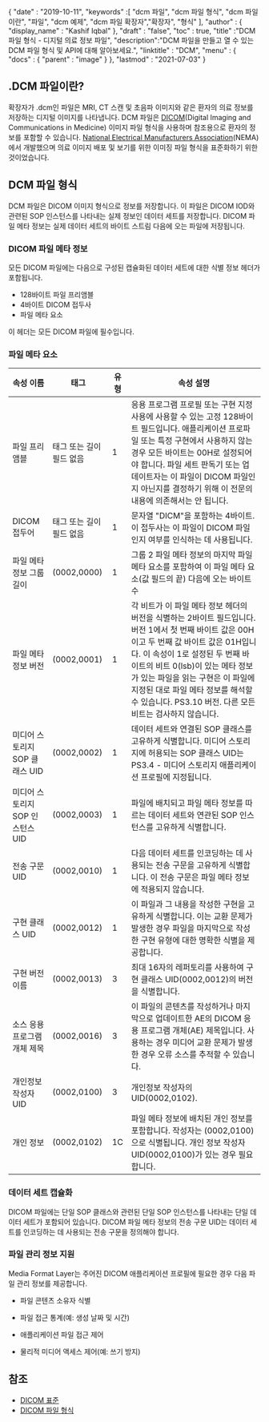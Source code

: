 {
  "date" : "2019-10-11",
  "keywords" :[ "dcm 파일", "dcm 파일 형식", "dcm 파일이란", "파일", "dcm 예제", "dcm 파일 확장자","확장자", "형식" ],
  "author" : {
    "display_name" : "Kashif Iqbal"
},
  "draft" : "false",
  "toc" : true,
  "title" :"DCM 파일 형식 - 디지털 의료 정보 파일",
  "description":"DCM 파일을 만들고 열 수 있는 DCM 파일 형식 및 API에 대해 알아보세요.",
  "linktitle" : "DCM",
  "menu" : {
    "docs" : {
      "parent" : "image"
}
},
  "lastmod" : "2021-07-03"
}

## .DCM 파일이란?

확장자가 .dcm인 파일은 MRI, CT 스캔 및 초음파 이미지와 같은 환자의 의료 정보를 저장하는 디지털 이미지를 나타냅니다. DCM 파일은 [DICOM](/ko/image/dicom/)(Digital Imaging and Communications in Medicine) 이미지 파일 형식을 사용하며 참조용으로 환자의 정보를 포함할 수 있습니다. [National Electrical Manufacturers Association](https://en.wikipedia.org/wiki/National_Electrical_Manufacturers_Association)(NEMA)에서 개발했으며 의료 이미지 배포 및 보기를 위한 이미징 파일 형식을 표준화하기 위한 것이었습니다.

## DCM 파일 형식

DCM 파일은 DICOM 이미지 형식으로 정보를 저장합니다. 이 파일은 DICOM IOD와 관련된 SOP 인스턴스를 나타내는 실제 정보인 데이터 세트를 저장합니다. DICOM 파일 메타 정보는 실제 데이터 세트의 바이트 스트림 다음에 오는 파일에 저장됩니다.

### DICOM 파일 메타 정보 ##

모든 DICOM 파일에는 다음으로 구성된 캡슐화된 데이터 세트에 대한 식별 정보 헤더가 포함됩니다.
* 128바이트 파일 프리앰블
* 4바이트 DICOM 접두사
* 파일 메타 요소

이 헤더는 모든 DICOM 파일에 필수입니다.

### 파일 메타 요소 ###
|속성 이름|태그|유형| 속성 설명
---|---|---|---|
|파일 프리앰블|태그 또는 길이 필드 없음|1|응용 프로그램 프로필 또는 구현 지정 사용에 사용할 수 있는 고정 128바이트 필드입니다. 애플리케이션 프로파일 또는 특정 구현에서 사용하지 않는 경우 모든 바이트는 00H로 설정되어야 합니다. 파일 세트 판독기 또는 업데이트자는 이 파일이 DICOM 파일인지 아닌지를 결정하기 위해 이 전문의 내용에 의존해서는 안 됩니다.
|DICOM 접두어|태그 또는 길이 필드 없음|1|문자열 "DICM"을 포함하는 4바이트. 이 접두사는 이 파일이 DICOM 파일인지 여부를 인식하는 데 사용됩니다.
|파일 메타 정보 그룹 길이|(0002,0000)|1|그룹 2 파일 메타 정보의 마지막 파일 메타 요소를 포함하여 이 파일 메타 요소(값 필드의 끝) 다음에 오는 바이트 수
|파일 메타 정보 버전|(0002,0001)|1|각 비트가 이 파일 메타 정보 헤더의 버전을 식별하는 2바이트 필드입니다. 버전 1에서 첫 번째 바이트 값은 00H이고 두 번째 값 바이트 값은 01H입니다. 이 속성이 1로 설정된 두 번째 바이트의 비트 0(lsb)이 있는 메타 정보가 있는 파일을 읽는 구현은 이 파일에 지정된 대로 파일 메타 정보를 해석할 수 있습니다. PS3.10 버전. 다른 모든 비트는 검사하지 않습니다.
|미디어 스토리지 SOP 클래스 UID|(0002,0002)|1|데이터 세트와 연결된 SOP 클래스를 고유하게 식별합니다. 미디어 스토리지에 허용되는 SOP 클래스 UID는 PS3.4 - 미디어 스토리지 애플리케이션 프로필에 지정됩니다.
|미디어 스토리지 SOP 인스턴스 UID|(0002,0003)|1|파일에 배치되고 파일 메타 정보를 따르는 데이터 세트와 연관된 SOP 인스턴스를 고유하게 식별합니다.
|전송 구문 UID|(0002,0010)|1|다음 데이터 세트를 인코딩하는 데 사용되는 전송 구문을 고유하게 식별합니다. 이 전송 구문은 파일 메타 정보에 적용되지 않습니다.
|구현 클래스 UID|(0002,0012)|1|이 파일과 그 내용을 작성한 구현을 고유하게 식별합니다. 이는 교환 문제가 발생한 경우 파일을 마지막으로 작성한 구현 유형에 대한 명확한 식별을 제공합니다.
|구현 버전 이름|(0002,0013)|3|최대 16자의 레퍼토리를 사용하여 구현 클래스 UID(0002,0012)의 버전을 식별합니다.
|소스 응용 프로그램 개체 제목|(0002,0016)|3|이 파일의 콘텐츠를 작성하거나 마지막으로 업데이트한 AE의 DICOM 응용 프로그램 개체(AE) 제목입니다. 사용하는 경우 미디어 교환 문제가 발생한 경우 오류 소스를 추적할 수 있습니다.
|개인정보 작성자 UID|(0002,0100)|3|개인정보 작성자의 UID(0002,0102).
|개인 정보|(0002,0102)|1C|파일 메타 정보에 배치된 개인 정보를 포함합니다. 작성자는 (0002,0100)으로 식별됩니다. 개인 정보 작성자 UID(0002,0100)가 있는 경우 필요합니다.

### 데이터 세트 캡슐화 ###

DICOM 파일에는 단일 SOP 클래스와 관련된 단일 SOP 인스턴스를 나타내는 단일 데이터 세트가 포함되어 있습니다. DICOM 파일 메타 정보의 전송 구문 UID는 데이터 세트를 인코딩하는 데 사용되는 전송 구문을 정의해야 합니다.

### 파일 관리 정보 지원 ###

Media Format Layer는 주어진 DICOM 애플리케이션 프로필에 필요한 경우 다음 파일 관리 정보를 제공합니다.

* 파일 콘텐츠 소유자 식별

* 파일 접근 통계(예: 생성 날짜 및 시간)

* 애플리케이션 파일 접근 제어

* 물리적 미디어 액세스 제어(예: 쓰기 방지)

## 참조 ##
* [DICOM 표준](https://www.dicomstandard.org/current/)
* [DICOM 파일 형식](https://dicom.nema.org/dicom/2013/output/chtml/part10/chapter_7.html)

